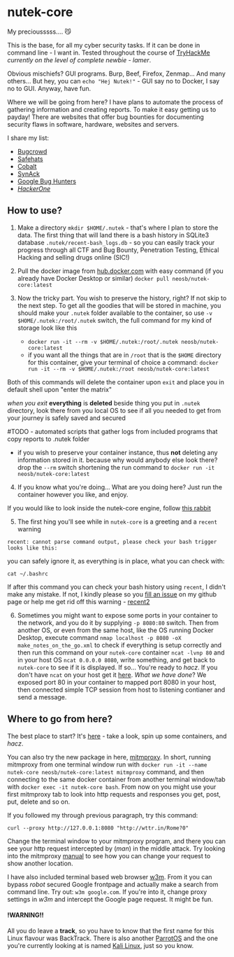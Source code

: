 # nutek-core
My preciousssss.... 😼

This is the base, for all my cyber security tasks. If it can be done in
command line - I want in. Tested throughout the course of [TryHackMe](https://tryhackme.com/) _currently on the level of complete newbie - lamer_.

Obvious mischiefs? GUI programs. Burp, Beef, Firefox, Zenmap... And many others... But hey, you can `echo "Hej Nutek!"` - GUI say no
to Docker, I say no to GUI. Anyway, have fun.

Where we will be going from here? I have plans to automate the process of gathering information and creating reports. To make it easy getting us to payday! There are websites that offer bug bounties for documenting security flaws in software, hardware, websites and servers.

I share my list:
  - [Bugcrowd](https://www.bugcrowd.com)
  - [Safehats](https://safehats.com)
  - [Cobalt](https://www.cobalt.io)
  - [SynAck](https://www.synack.com)
  - [Google Bug Hunters](https://bughunters.google.com/)
  - *[HackerOne](https://www.hackerone.com/hackers)*

## How to use?

1. Make a directory `mkdir $HOME/.nutek` - that's where I plan to 
store the data. The first thing that will land there is a bash
history in SQLite3 database `.nutek/recent-bash_logs.db` - so you
can easily track your progress through all CTF and Bug Bounty,
Penetration Testing, Ethical Hacking and selling drugs online (SIC!)

2. Pull the docker image from [hub.docker.com](https://hub.docker.com/repository/docker/neosb/nutek-core) with easy command (if you already have Docker Desktop or similar) `docker pull neosb/nutek-core:latest`

3. Now the tricky part. You wish to preserve the history, right? If not skip to the next step. To get all the goodies that will be stored in machine, you should make your `.nutek` folder available to the container, so use `-v $HOME/.nutek:/root/.nutek` switch, the full command for my kind of storage look like this
    - `docker run -it --rm -v $HOME/.nutek:/root/.nutek neosb/nutek-core:latest`
    - if you want all the things that are in `/root` that is the `$HOME` directory for this container, give your terminal of choice a command: `docker run -it --rm -v $HOME/.nutek:/root neosb/nutek-core:latest`

Both of this commands will delete the container upon `exit` and place you in default shell upon "enter the matrix"

_when you exit_ __everything__ is **deleted** beside thing you put in `.nutek` directory, look there from you local OS to see if all you needed to get from your journey is safely saved and secured

#TODO - automated scripts that gather logs from included programs that copy reports to .nutek folder

- if you wish to preserve your container instance, thus **not** deleting any information stored in it. because why would anybody else look there? drop the `--rm` switch shortening the run command to `docker run -it neosb/nutek-core:latest`

4. If you know what you're doing... What are you doing here? Just run the container however you like, and enjoy.

If you would like to look inside the nutek-core engine, follow [this rabbit](https://github.com/phoenix-journey/nutek-core)

5. The first hing you'll see while in `nutek-core` is a greeting and a 
`recent` warning

```
recent: cannot parse command output, please check your bash trigger looks like this:
```

you can safely ignore it, as everything is in place, what you can check
with:

```
cat ~/.bashrc
```

If after this command you can check your bash history using
`recent`, I didn't make any mistake. If not, I kindly please
so you [fill an issue](https://github.com/phoenix-journey/nutek-core/issues) on my github page or help me get rid off this warning - [recent2](https://github.com/dotslash/recent2)

6. Sometimes you might want to expose some ports in your container to the network, and you do it by supplying `-p 8080:80` switch. Then from another OS, or even from the same host, like the OS running Docker Desktop, execute command `nmap localhost -p 8080 -oX make_notes_on_the_go.xml` to check if everything is setup correctly and then run this command on your `nutek-core` container `ncat -lvnp 80` and in your host OS `ncat 0.0.0.0 8080`, write something, and get back to `nutek-core` to see if it is displayed. If so... You're ready to _hacz_. If you don't have `ncat` on your host get it [here](https://nmap.org/ncat/). _What we have done_? We exposed port 80 in your container to mapped port 8080 in your host, then connected simple TCP session from host to listening contianer and send a message.

## Where to go from here?

The best place to start? It's [here](https://github.com/phoenix-journey/vulhub) - take a look, spin up some containers, and _hacz_.

You can also try the new package in here, [mitmproxy](https://mitmproxy.org). In short, running mitmproxy from one terminal window run with `docker run -it --name nutek-core neosb/nutek-core:latest mitmproxy` command, and then connecting to the same docker container
from another terminal window/tab with `docker exec -it nutek-core bash`. From now on you might use your first mitmproxy tab to look into http requests and responses you get, post, put, delete and so on.

If you followed my through previous paragraph, try this command:

```shell
curl --proxy http://127.0.0.1:8080 "http://wttr.in/Rome?0"
```

Change the terminal window to your mitmproxy program, and there you can
see your http request intercepted by (_man_) in the middle attack.
Try looking into the mitmproxy [manual](https://docs.mitmproxy.org/stable/) to see how you can change
your request to show another location.

I have also included terminal based web browser [w3m](http://w3m.sourceforge.net/). From it you can bypass _robot_ secured Google frontpage and actually make a search from command line. Try out: `w3m google.com`. If you're into it, change proxy settings in _w3m_ and intercept the Google page request. It might be fun.

#### !WARNING!!

All you do leave a **track**, so you have to know that the first name
for this Linux flavour was BackTrack. There is also another [ParrotOS](https://www.parrotsec.org) and the one you're currently looking at is named [Kali Linux](https://www.kali.org), just so you know.